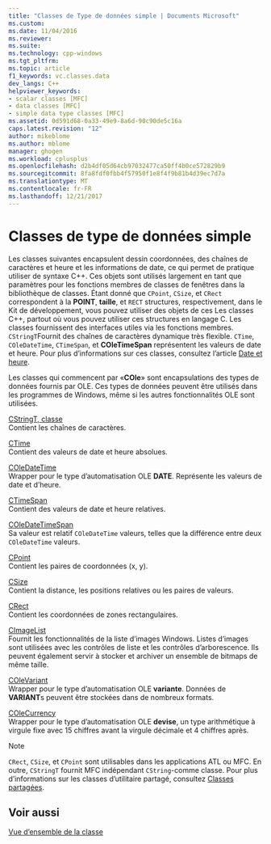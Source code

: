 ```yaml
---
title: "Classes de Type de données simple | Documents Microsoft"
ms.custom: 
ms.date: 11/04/2016
ms.reviewer: 
ms.suite: 
ms.technology: cpp-windows
ms.tgt_pltfrm: 
ms.topic: article
f1_keywords: vc.classes.data
dev_langs: C++
helpviewer_keywords:
- scalar classes [MFC]
- data classes [MFC]
- simple data type classes [MFC]
ms.assetid: 0d591d68-0a33-49e9-8a6d-90c90de5c16a
caps.latest.revision: "12"
author: mikeblome
ms.author: mblome
manager: ghogen
ms.workload: cplusplus
ms.openlocfilehash: d2b4df05d64cb97032477ca50ff4b0ce572829b9
ms.sourcegitcommit: 8fa8fdf0fbb4f57950f1e8f4f9b81b4d39ec7d7a
ms.translationtype: MT
ms.contentlocale: fr-FR
ms.lasthandoff: 12/21/2017
---
```

# <a name="simple-data-type-classes"></a>Classes de type de données simple
Les classes suivantes encapsulent dessin coordonnées, des chaînes de caractères et heure et les informations de date, ce qui permet de pratique utiliser de syntaxe C++. Ces objets sont utilisés largement en tant que paramètres pour les fonctions membres de classes de fenêtres dans la bibliothèque de classes. Étant donné que `CPoint`, `CSize`, et `CRect` correspondent à la **POINT**, **taille**, et `RECT` structures, respectivement, dans le Kit de développement, vous pouvez utiliser des objets de ces Les classes C++, partout où vous pouvez utiliser ces structures en langage C. Les classes fournissent des interfaces utiles via les fonctions membres. `CStringT`Fournit des chaînes de caractères dynamique très flexible. `CTime`, `COleDateTime`, `CTimeSpan`, et **COleTimeSpan** représentent les valeurs de date et heure. Pour plus d’informations sur ces classes, consultez l’article [Date et heure](../atl-mfc-shared/date-and-time.md).  
  
 Les classes qui commencent par «**COle**» sont encapsulations des types de données fournis par OLE. Ces types de données peuvent être utilisés dans les programmes de Windows, même si les autres fonctionnalités OLE sont utilisées.  
  
 [CStringT, classe](../atl-mfc-shared/reference/cstringt-class.md)  
 Contient les chaînes de caractères.  
  
 [CTime](../atl-mfc-shared/reference/ctime-class.md)  
 Contient des valeurs de date et heure absolues.  
  
 [COleDateTime](../atl-mfc-shared/reference/coledatetime-class.md)  
 Wrapper pour le type d’automatisation OLE **DATE**. Représente les valeurs de date et d’heure.  
  
 [CTimeSpan](../atl-mfc-shared/reference/ctimespan-class.md)  
 Contient des valeurs de date et heure relatives.  
  
 [COleDateTimeSpan](../atl-mfc-shared/reference/coledatetimespan-class.md)  
 Sa valeur est relatif `COleDateTime` valeurs, telles que la différence entre deux `COleDateTime` valeurs.  
  
 [CPoint](../atl-mfc-shared/reference/cpoint-class.md)  
 Contient les paires de coordonnées (x, y).  
  
 [CSize](../atl-mfc-shared/reference/csize-class.md)  
 Contient la distance, les positions relatives ou les paires de valeurs.  
  
 [CRect](../atl-mfc-shared/reference/crect-class.md)  
 Contient les coordonnées de zones rectangulaires.  
  
 [CImageList](../mfc/reference/cimagelist-class.md)  
 Fournit les fonctionnalités de la liste d’images Windows. Listes d’images sont utilisées avec les contrôles de liste et les contrôles d’arborescence. Ils peuvent également servir à stocker et archiver un ensemble de bitmaps de même taille.  
  
 [COleVariant](../mfc/reference/colevariant-class.md)  
 Wrapper pour le type d’automatisation OLE **variante**. Données de **VARIANT**s peuvent être stockées dans de nombreux formats.  
  
 [COleCurrency](../mfc/reference/colecurrency-class.md)  
 Wrapper pour le type d’automatisation OLE **devise**, un type arithmétique à virgule fixe avec 15 chiffres avant la virgule décimale et 4 chiffres après.  
  
> [!NOTE]
>  `CRect`, `CSize`, et `CPoint` sont utilisables dans les applications ATL ou MFC. En outre, `CStringT` fournit MFC indépendant `CString`-comme classe. Pour plus d’informations sur les classes d’utilitaire partagé, consultez [Classes partagées](../atl-mfc-shared/atl-mfc-shared-classes.md).  
  
## <a name="see-also"></a>Voir aussi  
 [Vue d’ensemble de la classe](../mfc/class-library-overview.md)

